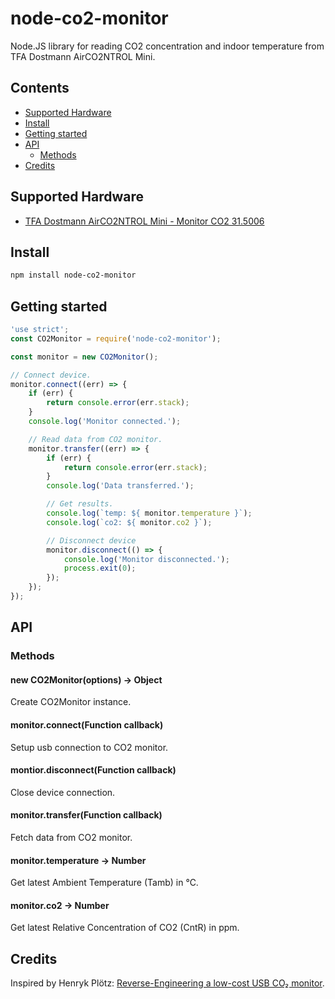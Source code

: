# node-co2-monitor

Node.JS library for reading CO2 concentration and indoor temperature from TFA Dostmann AirCO2NTROL Mini.

## Contents

* [Supported Hardware](#supported-hardware)
* [Install](#install)
* [Getting started](#getting-started)
* [API](#api)
    * [Methods](#methods)
* [Credits](#credits)


## Supported Hardware

* [TFA Dostmann AirCO2NTROL Mini - Monitor CO2 31.5006](https://www.amazon.de/dp/B00TH3OW4Q)


## Install

```bash
npm install node-co2-monitor
```


## Getting started

```javascript
'use strict';
const CO2Monitor = require('node-co2-monitor');

const monitor = new CO2Monitor();

// Connect device.
monitor.connect((err) => {
    if (err) {
        return console.error(err.stack);
    }
    console.log('Monitor connected.');

    // Read data from CO2 monitor.
    monitor.transfer((err) => {
        if (err) {
            return console.error(err.stack);
        }
        console.log('Data transferred.');

        // Get results.
        console.log(`temp: ${ monitor.temperature }`);
        console.log(`co2: ${ monitor.co2 }`);

        // Disconnect device
        monitor.disconnect(() => {
            console.log('Monitor disconnected.');
            process.exit(0);
        });
    });
});
```


## API
### Methods
#### new CO2Monitor(options) -> Object
Create CO2Monitor instance.

#### monitor.connect(Function callback)
Setup usb connection to CO2 monitor.

#### montior.disconnect(Function callback)
Close device connection.

#### monitor.transfer(Function callback)
Fetch data from CO2 monitor.

#### monitor.temperature -> Number
Get latest Ambient Temperature (Tamb) in ℃.

#### monitor.co2 -> Number
Get latest Relative Concentration of CO2 (CntR) in ppm.


## Credits

Inspired by Henryk Plötz:
[Reverse-Engineering a low-cost USB CO₂ monitor](https://hackaday.io/project/5301-reverse-engineering-a-low-cost-usb-co-monitor/log/17909-all-your-base-are-belong-to-us).
